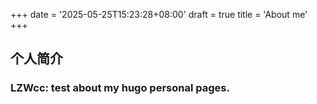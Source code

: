 +++
date = '2025-05-25T15:23:28+08:00'
draft = true
title = 'About me'
+++


## 个人简介

### LZWcc: test about my hugo personal pages.
